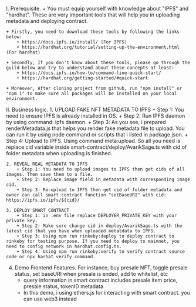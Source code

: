 I. Prerequisite.
    + You must equip yourself with knowledge about "IPFS" and "hardhat". These are very important tools that will help you in uploading metadata and deploying contract. 
    
    + Firstly, you need to download these tools by following the links below: 
        + https://docs.ipfs.io/install/ (For IPFS)
        + https://hardhat.org/tutorial/setting-up-the-environment.html (For hardhat)

    + Secondly, If you don't know about these tools, please go through the guild below and try to understand about these concepts at least:
        + https://docs.ipfs.io/how-to/command-line-quick-start/
        + https://hardhat.org/getting-started/#quick-start

    + Moreover, After cloning project from github, run "npm install" or "npm i" to make sure all packages will be installed on your local environment. 

II. Business logic.
    1. UPLOAD FAKE NFT METADATA TO IPFS
        + Step 1: You need to ensure IPFS is already installed in OS.
        + Step 2: Run IPFS daemon by using command: ipfs daemon.
        + Step 3: As you see, i prepared renderMetadata.js that helps you render fake metadata file to upload. You can run it by using node command or scripts that i listed in package.json.
        + Step 4: Upload to IPFS. Using command meta:upload. So all you need is replace cid variable inside smart-contract/deploy/AvarikSage.ts with cid of folder metadata when uploading is finished.

    2. REVEAL REAL METADATA TO IPFS
        + Step 1: You need to upload images to IPFS then get cids of all images. Then save them to a file.
        + Step 2: Replace image field in metadata with corresponding image cid.
        + Step 3: Re-upload to IPFS then get cid of folder metadata and owner can call smart contract function "setBaseURI" with cid: https://ipfs.io/ipfs/${cid}/

    3. DEPLOY SMART CONTRACT
        + Step 1: in .env file replace DEPLOYER_PRIVATE_KEY with your private key.
        + Step 2: Make sure change cid in deploy/AvarikSage.ts with the latest cid that you have when uploaded metatdata to IPFS.
        + Step 3: Using npm run rinkeby:deploy to deploy contract to rinkeby for testing purpose. If you need to deploy to mainnet, you need to config network in hardhat.config.ts.
        + Step 4: Using npm run rinkeby:verify to verify contract source code or npx harhat verify command.

4. Demo Frontend Features. For instance, buy presale NFT, toggle presale status, set baseURI when presale is ended, add to whitelist, etc
    + query information in smart contract includes presale item price, presale status, tokenID metadata
    + In this demo, i using ethers.js for interacting with smart contract. you can use web3 instead
